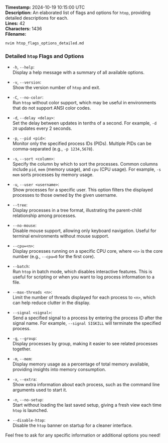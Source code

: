 **Timestamp:** 2024-10-19 10:15:00 UTC  
**Description:** An elaborated list of flags and options for `htop`, providing detailed descriptions for each.  
**Lines:** 42  
**Characters:** 1436  
**Filename:** 
```bash
nvim htop_flags_options_detailed.md
```

### Detailed `htop` Flags and Options

- `-h`, `--help`:  
  Display a help message with a summary of all available options.

- `-v`, `--version`:  
  Show the version number of `htop` and exit.

- `-C`, `--no-color`:  
  Run `htop` without color support, which may be useful in environments that do not support ANSI color codes.

- `-d`, `--delay <delay>`:  
  Set the delay between updates in tenths of a second. For example, `-d 20` updates every 2 seconds.

- `-p`, `--pid <pid>`:  
  Monitor only the specified process IDs (PIDs). Multiple PIDs can be comma-separated (e.g., `-p 1234,5678`).

- `-s`, `--sort <column>`:  
  Specify the column by which to sort the processes. Common columns include `pid`, `mem` (memory usage), and `cpu` (CPU usage). For example, `-s mem` sorts processes by memory usage.

- `-u`, `--user <username>`:  
  Show processes for a specific user. This option filters the displayed processes to those owned by the given username.

- `--tree`:  
  Display processes in a tree format, illustrating the parent-child relationship among processes.

- `--no-mouse`:  
  Disable mouse support, allowing only keyboard navigation. Useful for terminal environments without mouse support.

- `--cpu=<n>`:  
  Display processes running on a specific CPU core, where `<n>` is the core number (e.g., `--cpu=0` for the first core).

- `--batch`:  
  Run `htop` in batch mode, which disables interactive features. This is useful for scripting or when you want to log process information to a file.

- `--max-threads <n>`:  
  Limit the number of threads displayed for each process to `<n>`, which can help reduce clutter in the display.

- `--signal <signal>`:  
  Send a specified signal to a process by entering the process ID after the signal name. For example, `--signal SIGKILL` will terminate the specified process.

- `-g`, `--group`:  
  Display processes by group, making it easier to see related processes together.

- `-m`, `--mem`:  
  Display memory usage as a percentage of total memory available, providing insights into memory consumption.

- `-x`, `--extra`:  
  Show extra information about each process, such as the command line arguments used to start it.

- `-n`, `--no-setup`:  
  Start without loading the last saved setup, giving a fresh view each time `htop` is launched.

- `--disable-htop`:  
  Disable the `htop` banner on startup for a cleaner interface.

Feel free to ask for any specific information or additional options you need!
